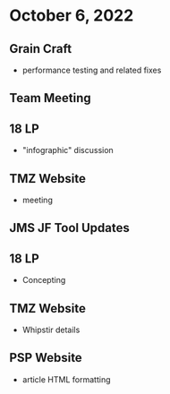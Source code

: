 # October 6, 2022

## Grain Craft
- performance testing and related fixes

## Team Meeting

## 18 LP
- "infographic" discussion

## TMZ Website
- meeting

## JMS JF Tool Updates

## 18 LP
- Concepting

## TMZ Website
- Whipstir details

## PSP Website
- article HTML formatting
